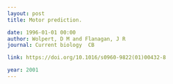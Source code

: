 ```yaml
---
layout: post
title: Motor prediction.

date: 1996-01-01 00:00
author: Wolpert, D M and Flanagan, J R
journal: Current biology  CB

link: https://doi.org/10.1016/s0960-9822(01)00432-8

year: 2001
---
```



